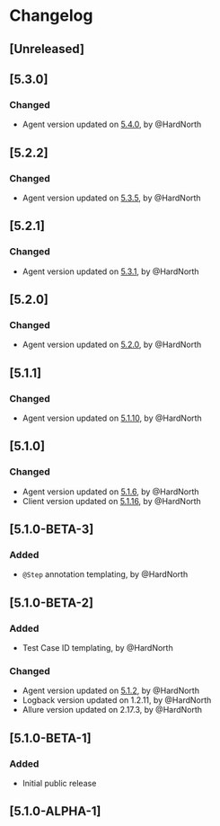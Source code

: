 # Changelog

## [Unreleased]

## [5.3.0]
### Changed
- Agent version updated on [5.4.0](https://github.com/reportportal/agent-java-junit5/releases/tag/5.4.0), by @HardNorth

## [5.2.2]
### Changed
- Agent version updated on [5.3.5](https://github.com/reportportal/agent-java-junit5/releases/tag/5.3.5), by @HardNorth

## [5.2.1]
### Changed
- Agent version updated on [5.3.1](https://github.com/reportportal/agent-java-junit5/releases/tag/5.3.1), by @HardNorth

## [5.2.0]
### Changed
- Agent version updated on [5.2.0](https://github.com/reportportal/agent-java-junit5/releases/tag/5.2.0), by @HardNorth

## [5.1.1]
### Changed
- Agent version updated on [5.1.10](https://github.com/reportportal/agent-java-junit5/releases/tag/5.1.10), by @HardNorth

## [5.1.0]
### Changed
- Agent version updated on [5.1.6](https://github.com/reportportal/agent-java-junit5/releases/tag/5.1.6), by @HardNorth
- Client version updated on [5.1.16](https://github.com/reportportal/client-java/releases/tag/5.1.16), by @HardNorth

## [5.1.0-BETA-3]
### Added
- `@Step` annotation templating, by @HardNorth

## [5.1.0-BETA-2]
### Added
- Test Case ID templating, by @HardNorth
### Changed
- Agent version updated on [5.1.2](https://github.com/reportportal/agent-java-junit5/releases/tag/5.1.2), by @HardNorth
- Logback version updated on 1.2.11, by @HardNorth
- Allure version updated on 2.17.3, by @HardNorth

## [5.1.0-BETA-1]
### Added
- Initial public release

## [5.1.0-ALPHA-1]
